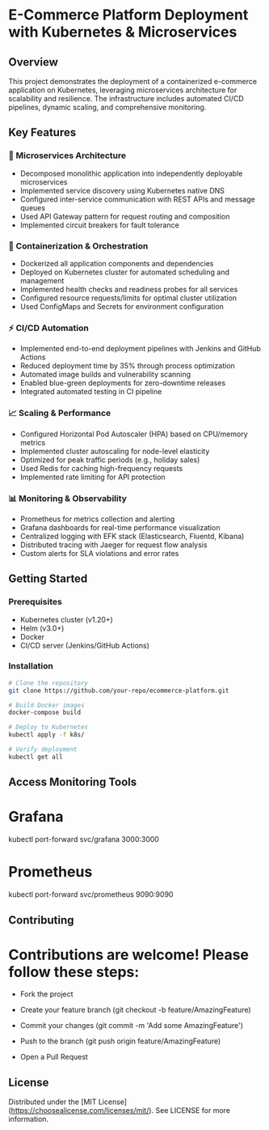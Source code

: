 # E-Commerce Platform Deployment with Kubernetes & Microservices

## Overview
This project demonstrates the deployment of a containerized e-commerce application on Kubernetes, leveraging microservices architecture for scalability and resilience. The infrastructure includes automated CI/CD pipelines, dynamic scaling, and comprehensive monitoring.

## Key Features

### 🧩 Microservices Architecture
- Decomposed monolithic application into independently deployable microservices
- Implemented service discovery using Kubernetes native DNS
- Configured inter-service communication with REST APIs and message queues
- Used API Gateway pattern for request routing and composition
- Implemented circuit breakers for fault tolerance

### 🐳 Containerization & Orchestration
- Dockerized all application components and dependencies
- Deployed on Kubernetes cluster for automated scheduling and management
- Implemented health checks and readiness probes for all services
- Configured resource requests/limits for optimal cluster utilization
- Used ConfigMaps and Secrets for environment configuration

### ⚡ CI/CD Automation
- Implemented end-to-end deployment pipelines with Jenkins and GitHub Actions
- Reduced deployment time by 35% through process optimization
- Automated image builds and vulnerability scanning
- Enabled blue-green deployments for zero-downtime releases
- Integrated automated testing in CI pipeline

### 📈 Scaling & Performance
- Configured Horizontal Pod Autoscaler (HPA) based on CPU/memory metrics
- Implemented cluster autoscaling for node-level elasticity
- Optimized for peak traffic periods (e.g., holiday sales)
- Used Redis for caching high-frequency requests
- Implemented rate limiting for API protection

### 📊 Monitoring & Observability
- Prometheus for metrics collection and alerting
- Grafana dashboards for real-time performance visualization
- Centralized logging with EFK stack (Elasticsearch, Fluentd, Kibana)
- Distributed tracing with Jaeger for request flow analysis
- Custom alerts for SLA violations and error rates

## Getting Started

### Prerequisites
- Kubernetes cluster (v1.20+)
- Helm (v3.0+)
- Docker
- CI/CD server (Jenkins/GitHub Actions)

### Installation
```bash
# Clone the repository
git clone https://github.com/your-repo/ecommerce-platform.git

# Build Docker images
docker-compose build

# Deploy to Kubernetes
kubectl apply -f k8s/

# Verify deployment
kubectl get all
```
## Access Monitoring Tools

# Grafana
kubectl port-forward svc/grafana 3000:3000

# Prometheus
kubectl port-forward svc/prometheus 9090:9090

## Contributing
# Contributions are welcome! Please follow these steps:

- Fork the project

- Create your feature branch (git checkout -b feature/AmazingFeature)

- Commit your changes (git commit -m 'Add some AmazingFeature')

- Push to the branch (git push origin feature/AmazingFeature)

- Open a Pull Request

## License
Distributed under the [MIT License] (https://choosealicense.com/licenses/mit/). See LICENSE for more information.

